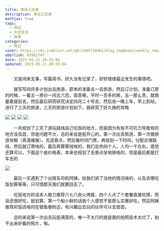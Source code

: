 ```yaml
---
title: 青岛三日游
description: 青岛三日游
mathjax: true
tags:
  - 周记
  - 大学生活
  - 旅游
categories:
  - 周记
cover: https://cdn.jsdelivr.net/gh/1405720461/blog_img@main/weekly_report/32.webp
abbrlink: 87881f47
date: 2023-05-21 20:33:04
updated: 2023-05-21 20:33:04
---
```


&emsp;&emsp;又是闲来无事，写篇简书，好久没有记录了，好好缕缕最近发生的事情吧。

&emsp;&emsp;就写写四月多计划出去旅游，原本的准备五一去旅游，然后订计划，准备订房的时候，一看五一房价一间五六百，乖乖嘞，平时一百多的房，五一那么贵，就商量着提前去，然后最后研究研究决定四月二十号去，然后坐一晚上车，早上到站，进行了三天的旅游，三天的旅游计划如下，我研究了好久做的攻略

<div class='blog-img'>
    <img src="https://cdn.jsdelivr.net/gh/1405720461/blog_img@main/weekly_report/28.webp" />
    <img src="https://cdn.jsdelivr.net/gh/1405720461/blog_img@main/weekly_report/29.webp" />
    <img src="https://cdn.jsdelivr.net/gh/1405720461/blog_img@main/weekly_report/30.webp" />
    <img src="https://cdn.jsdelivr.net/gh/1405720461/blog_img@main/weekly_report/27.webp" />
</div>

&emsp;&emsp;一共规划了三天了游玩路线自己吃饭的地方，但是因为有些不可抗力导致有的地方没去逛，但是问题不大，总的来说是挺开心的，第一次出去旅游，第一次做旅游攻略（真滴难做），先选景点，然后看时间门票，再规划一下时间，分配合理路线，然后就订票啥的，最后再算算钱啥的，我们总共四个人，人均一千左右，感觉还算可以，下面这个是价格表，本来也规划了去景点坐地铁啥的，但是最后都是打车去的

<div class='blog-img'>
  <img src="https://cdn.jsdelivr.net/gh/1405720461/blog_img@main/weekly_report/31.webp"/>
</div>

&emsp;&emsp;最后一天遇到了个出租车司机阿姨，给我们讲了当地的情况啥的，以及去哪吃饭划算等等，只可惜那天我们就要回去了。

&emsp;&emsp;吃饭地方的话本人极力推荐六七八炭火烤屋，四个人点了个套餐直接吃撑，而且还很好吃，挺划算，第一个船小鲜的话我个人感觉不是那么实惠好吃，然后阿姨推荐的饭店啥的在银鱼巷附近，有兴趣出去玩的伙伴可以去尝尝。

&emsp;&emsp;总的来说第一次出去玩挺满意的，唯一不太行的就是我的拍照技术太烂了，拍不出来好看的照片，唉。
